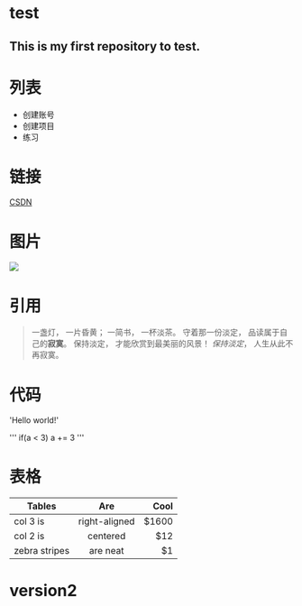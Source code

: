# test
## This is my first repository to test. 

# 列表
- 创建账号 
- 创建项目
- 练习

# 链接
[CSDN](http://www.csdn.net/)

# 图片
![](http://img.ads.csdn.net/2017/201704141704275205.jpg)

# 引用
> 一盏灯， 一片昏黄； 一简书， 一杯淡茶。 守着那一份淡定， 品读属于自己的**寂寞**。 保持淡定， 才能欣赏到最美丽的风景！ *保持淡定*， 人生从此不再寂寞。

# 代码
'Hello world!'

'''
if(a < 3)
      a += 3
'''

# 表格

| Tables    | Are          | Cool  |
|-----------|:------------:| -----:|
|col 3 is   | right-aligned| $1600 |
|col 2 is   | centered     |   $12 |
|zebra stripes| are neat   |    $1 |

# version2
